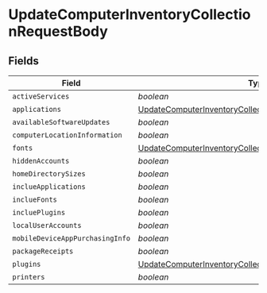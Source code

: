 # UpdateComputerInventoryCollectionRequestBody


## Fields

| Field                                                                                                                                             | Type                                                                                                                                              | Required                                                                                                                                          | Description                                                                                                                                       |
| ------------------------------------------------------------------------------------------------------------------------------------------------- | ------------------------------------------------------------------------------------------------------------------------------------------------- | ------------------------------------------------------------------------------------------------------------------------------------------------- | ------------------------------------------------------------------------------------------------------------------------------------------------- |
| `activeServices`                                                                                                                                  | *boolean*                                                                                                                                         | :heavy_minus_sign:                                                                                                                                | N/A                                                                                                                                               |
| `applications`                                                                                                                                    | [UpdateComputerInventoryCollectionRequestBodyApplications](../../models/operations/updatecomputerinventorycollectionrequestbodyapplications.md)[] | :heavy_minus_sign:                                                                                                                                | N/A                                                                                                                                               |
| `availableSoftwareUpdates`                                                                                                                        | *boolean*                                                                                                                                         | :heavy_minus_sign:                                                                                                                                | N/A                                                                                                                                               |
| `computerLocationInformation`                                                                                                                     | *boolean*                                                                                                                                         | :heavy_minus_sign:                                                                                                                                | N/A                                                                                                                                               |
| `fonts`                                                                                                                                           | [UpdateComputerInventoryCollectionRequestBodyFonts](../../models/operations/updatecomputerinventorycollectionrequestbodyfonts.md)[]               | :heavy_minus_sign:                                                                                                                                | N/A                                                                                                                                               |
| `hiddenAccounts`                                                                                                                                  | *boolean*                                                                                                                                         | :heavy_minus_sign:                                                                                                                                | N/A                                                                                                                                               |
| `homeDirectorySizes`                                                                                                                              | *boolean*                                                                                                                                         | :heavy_minus_sign:                                                                                                                                | N/A                                                                                                                                               |
| `inclueApplications`                                                                                                                              | *boolean*                                                                                                                                         | :heavy_minus_sign:                                                                                                                                | N/A                                                                                                                                               |
| `inclueFonts`                                                                                                                                     | *boolean*                                                                                                                                         | :heavy_minus_sign:                                                                                                                                | N/A                                                                                                                                               |
| `incluePlugins`                                                                                                                                   | *boolean*                                                                                                                                         | :heavy_minus_sign:                                                                                                                                | N/A                                                                                                                                               |
| `localUserAccounts`                                                                                                                               | *boolean*                                                                                                                                         | :heavy_minus_sign:                                                                                                                                | N/A                                                                                                                                               |
| `mobileDeviceAppPurchasingInfo`                                                                                                                   | *boolean*                                                                                                                                         | :heavy_minus_sign:                                                                                                                                | N/A                                                                                                                                               |
| `packageReceipts`                                                                                                                                 | *boolean*                                                                                                                                         | :heavy_minus_sign:                                                                                                                                | N/A                                                                                                                                               |
| `plugins`                                                                                                                                         | [UpdateComputerInventoryCollectionRequestBodyPlugins](../../models/operations/updatecomputerinventorycollectionrequestbodyplugins.md)[]           | :heavy_minus_sign:                                                                                                                                | N/A                                                                                                                                               |
| `printers`                                                                                                                                        | *boolean*                                                                                                                                         | :heavy_minus_sign:                                                                                                                                | N/A                                                                                                                                               |